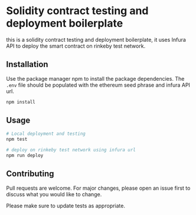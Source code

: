 # Solidity contract testing and deployment boilerplate

this is a solidity contract testing and deployment boilerplate, it uses Infura API to deploy the smart contract on rinkeby test network.

## Installation

Use the package manager npm to install the package dependencies. The ```.env``` file should be populated with the ethereum seed phrase and infura API url.

```bash
npm install
```

## Usage

```bash
# Local deployment and testing
npm test

# deploy on rinkeby test network using infura url
npm run deploy
```

## Contributing
Pull requests are welcome. For major changes, please open an issue first to discuss what you would like to change.

Please make sure to update tests as appropriate.

